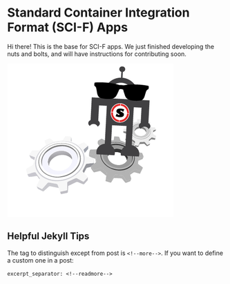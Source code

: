 # Standard Container Integration Format (SCI-F) Apps

Hi there! This is the base for SCI-F apps. We just finished developing the nuts
and bolts, and will have instructions for contributing soon.

![robot](assets/img/app/robots/robot18.png)


## Helpful Jekyll Tips

The tag to distinguish except from post is `<!--more-->`. If you want to define
a custom one in a post:

```
excerpt_separator: <!--readmore-->
```

